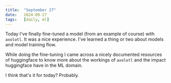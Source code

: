 ```yaml
---
title:  "September 27"
date:   2024-09-27
tags:   [daily, ml]
---
```


Today I've finally fine-tuned a model (from an example of course) with `axolotl`. It was a nice experience. I've learned a thing or two about models and model training flow.

While doing the fine-tuning I came across a nicely documented resources of huggingface to know more about the workings of `axolotl` and the impact huggingface have in the ML domain.

I think that's it for today? Probably.
